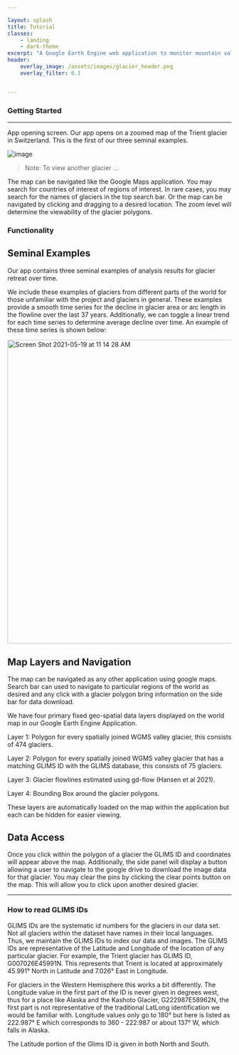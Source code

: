 ```yaml
---

layout: splash
title: Tutorial
classes:
    - landing
    - dark-theme
excerpt: "A Google Earth Engine web application to monitor mountain valley glaciers"
header:
    overlay_image: /assets/images/glacier_header.png
    overlay_filter: 0.1


---
```


### Getting Started
***
App opening screen. Our app opens on a zoomed map of the Trient glacier in Switzerland. This is the first of our three seminal examples.

![image](https://user-images.githubusercontent.com/43550569/118410568-f3d84380-b644-11eb-8160-5b08b3496a65.png)
>Note: To view another glacier ...

The map can be navigated like the Google Maps application. You may search for countries of interest of regions of interest. In rare cases, you may search for the names of glaciers in the top search bar. Or the map can be navigated by clicking and dragging to a desired location. The zoom level will determine the viewability of the glacier polygons. 

### Functionality

## Seminal Examples 
Our app contains three seminal examples of analysis results for glacier retreat over time. 

We include these examples of glaciers from different parts of the world for those unfamiliar with the project and glaciers in general. These examples provide a smooth time series for the decline in glacier area or arc length in the flowline over the last 37 years. Additionally, we can toggle a linear trend for each time series to determine average decline over time. An example of these time series is shown below:

<img width="683" alt="Screen Shot 2021-05-19 at 11 14 28 AM" src="https://user-images.githubusercontent.com/13628543/118863137-64749f80-b893-11eb-973c-6442311226c1.png">



## Map Layers and Navigation

The map can be navigated as any other application using google maps. Search bar can used to navigate to particular regions of the world as desired and any click with a glacier polygon bring information on the side bar for data download. 

We have four primary fixed geo-spatial data layers displayed on the world map in our Google Earth Engine Application. 

Layer 1: Polygon for every spatially joined WGMS valley glacier, this consists of 474 glaciers. 

Layer 2: Polygon for every spatially joined WGMS valley glacier that has a matching GLIMS ID with the GLIMS database, this consists of 75 glaciers.

Layer 3: Glacier flowlines estimated using gd-flow (Hansen et al 2021).

Layer 4: Bounding Box around the glacier polygons.

These layers are automatically loaded on the map within the application but each can be hidden for easier viewing. 
## Data Access 
Once you click within the polygon of a glacier the GLIMS ID and coordinates will appear above the map. Additionally, the side panel will display a button allowing a user to navigate to the google drive to download the image data for that glacier. You may clear the pins by clicking the clear points button on the map. This will allow you to click upon another desired glacier.


***

### How to read GLIMS IDs

GLIMS IDs are the systematic id numbers for the glaciers in our data set. Not all glaciers within the dataset have names in their local languages. Thus, we maintain the GLIMS IDs to index our data and images. The GLIMS IDs are representative of the Latitude and Longitude of the location of any particular glacier. For example, the Trient glacier has GLIMS ID, G007026E45991N. This represents that Trient is located at approximately 45.991° North in Latitude and 7.026° East in Longitude. 

For glaciers in the Western Hemisphere this works a bit differently. The Longitude value in the first part of the ID is never given in degrees west, thus for a place like Alaska and the Kashoto Glacier, G222987E58962N, the first part is not representative of the traditional LatLong identification we would be familiar with. Longitude values only go to 180° but here is listed as 222.987° E which corresponds to 360 - 222.987 or about 137° W, which falls in Alaska.

The Latitude portion of the Glims ID is given in both North and South.
